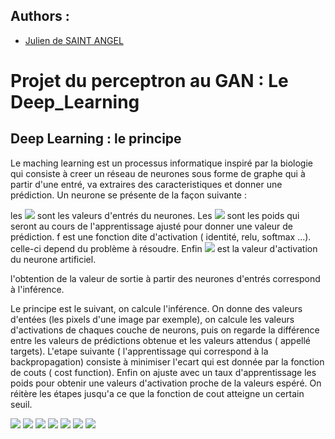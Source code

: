 
## Authors : 
 
* [Julien de SAINT ANGEL](mailto:juliencine17@gmail.com)

# Projet du perceptron au GAN : Le Deep_Learning 
## Deep Learning : le principe 
Le maching learning est un processus informatique inspiré par la biologie qui consiste à creer un réseau de neurones sous forme de graphe qui à partir d'une entré, va extraires des caracteristiques et donner une prédiction. Un neurone se présente de la façon suivante :



les <img src="https://render.githubusercontent.com/render/math?math=x_i"> sont les valeurs d'entrés du neurones. Les <img src="https://render.githubusercontent.com/render/math?math=w_i"> sont les poids qui seront au cours de l'apprentissage ajusté pour donner une valeur de prédiction. f est une fonction dite d'activation ( identité, relu, softmax ...). celle-ci depend du problème à résoudre. Enfin <img src="https://render.githubusercontent.com/render/math?math=y"> est la valeur d'activation du neurone artificiel. 

l'obtention de la valeur de sortie à partir des neurones d'entrés correspond à l'inférence. 

Le principe est le suivant, on calcule l'inférence. On donne des valeurs d'entées (les pixels d'une image par exemple), on calcule les valeurs d'activations de chaques couche de neurons, puis on regarde la différence entre les valeurs de prédictions obtenue et les valeurs attendus ( appellé targets). 
L'etape suivante ( l'apprentissage qui correspond à la backpropagation) consiste à minimiser l'ecart qui est donnée par la fonction de couts ( cost function). Enfin on ajuste avec un taux d'apprentissage les poids pour obtenir une valeurs d'activation proche de la valeurs espéré. On réitère les étapes jusqu'a ce que la fonction de cout atteigne un certain seuil. 



<img src="https://render.githubusercontent.com/render/math?math=x_1 ">
<img src="https://render.githubusercontent.com/render/math?math=x_2 ">
<img src="https://render.githubusercontent.com/render/math?math=x_n ">
<img src="https://render.githubusercontent.com/render/math?math=w_1 ">
<img src="https://render.githubusercontent.com/render/math?math=w_2 ">
<img src="https://render.githubusercontent.com/render/math?math=w_n ">
<img src="https://render.githubusercontent.com/render/math?math=$$T^f_{x_0}(x) =
\sum_{n=0}^\infty
\frac{f^{(n)}(x_0)}{n!} (x-x_0)^n$$">
